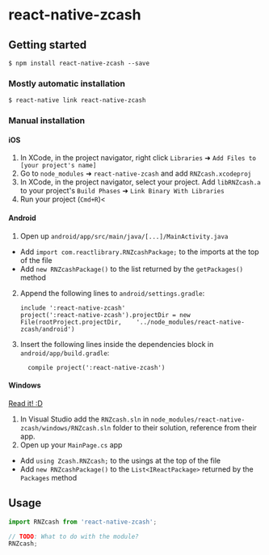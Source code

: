 
# react-native-zcash

## Getting started

`$ npm install react-native-zcash --save`

### Mostly automatic installation

`$ react-native link react-native-zcash`

### Manual installation


#### iOS

1. In XCode, in the project navigator, right click `Libraries` ➜ `Add Files to [your project's name]`
2. Go to `node_modules` ➜ `react-native-zcash` and add `RNZcash.xcodeproj`
3. In XCode, in the project navigator, select your project. Add `libRNZcash.a` to your project's `Build Phases` ➜ `Link Binary With Libraries`
4. Run your project (`Cmd+R`)<

#### Android

1. Open up `android/app/src/main/java/[...]/MainActivity.java`
  - Add `import com.reactlibrary.RNZcashPackage;` to the imports at the top of the file
  - Add `new RNZcashPackage()` to the list returned by the `getPackages()` method
2. Append the following lines to `android/settings.gradle`:
  	```
  	include ':react-native-zcash'
  	project(':react-native-zcash').projectDir = new File(rootProject.projectDir, 	'../node_modules/react-native-zcash/android')
  	```
3. Insert the following lines inside the dependencies block in `android/app/build.gradle`:
  	```
      compile project(':react-native-zcash')
  	```

#### Windows
[Read it! :D](https://github.com/ReactWindows/react-native)

1. In Visual Studio add the `RNZcash.sln` in `node_modules/react-native-zcash/windows/RNZcash.sln` folder to their solution, reference from their app.
2. Open up your `MainPage.cs` app
  - Add `using Zcash.RNZcash;` to the usings at the top of the file
  - Add `new RNZcashPackage()` to the `List<IReactPackage>` returned by the `Packages` method


## Usage
```javascript
import RNZcash from 'react-native-zcash';

// TODO: What to do with the module?
RNZcash;
```
  